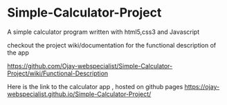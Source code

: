 # Simple-Calculator-Project
 A simple calculator program written with html5,css3 and Javascript


checkout the project wiki/documentation for the functional description of the app

https://github.com/Ojay-webspecialist/Simple-Calculator-Project/wiki/Functional-Description 

Here is the link to the calculator app , hosted on github pages
https://ojay-webspecialist.github.io/Simple-Calculator-Project/


